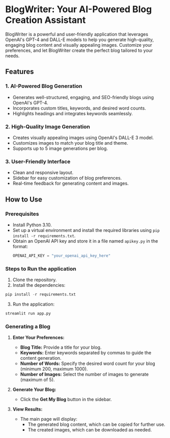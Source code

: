 # BlogWriter: Your AI-Powered Blog Creation Assistant

BlogWriter is a powerful and user-friendly application that leverages OpenAI's GPT-4 and DALL-E models to help you generate high-quality, engaging blog content and visually appealing images. Customize your preferences, and let BlogWriter create the perfect blog tailored to your needs.

## Features

### 1. **AI-Powered Blog Generation**
   - Generates well-structured, engaging, and SEO-friendly blogs using OpenAI's GPT-4.
   - Incorporates custom titles, keywords, and desired word counts.
   - Highlights headings and integrates keywords seamlessly.

### 2. **High-Quality Image Generation**
   - Creates visually appealing images using OpenAI's DALL-E 3 model.
   - Customizes images to match your blog title and theme.
   - Supports up to 5 image generations per blog.

### 3. **User-Friendly Interface**
   - Clean and responsive layout.
   - Sidebar for easy customization of blog preferences.
   - Real-time feedback for generating content and images.

## How to Use

### Prerequisites
- Install Python 3.10.
- Set up a virtual environment and install the required libraries using `pip install -r requirements.txt`.
- Obtain an OpenAI API key and store it in a file named `apikey.py` in the format:
  ```python
  OPENAI_API_KEY = "your_openai_api_key_here"
  ```

### Steps to Run the application
1. Clone the repository.
2. Install the dependencies:
  ```python
  pip install -r requirements.txt
  ```
3. Run the application:
  ```python
  streamlit run app.py
  ```

### Generating a Blog
1. **Enter Your Preferences:**
   - **Blog Title:** Provide a title for your blog.
   - **Keywords:** Enter keywords separated by commas to guide the content generation.
   - **Number of Words:** Specify the desired word count for your blog (minimum 200, maximum 1000).
   - **Number of Images:** Select the number of images to generate (maximum of 5).

2. **Generate Your Blog:**
   - Click the **Get My Blog** button in the sidebar.

3. **View Results:**
   - The main page will display:
     - The generated blog content, which can be copied for further use.
     - The created images, which can be downloaded as needed.